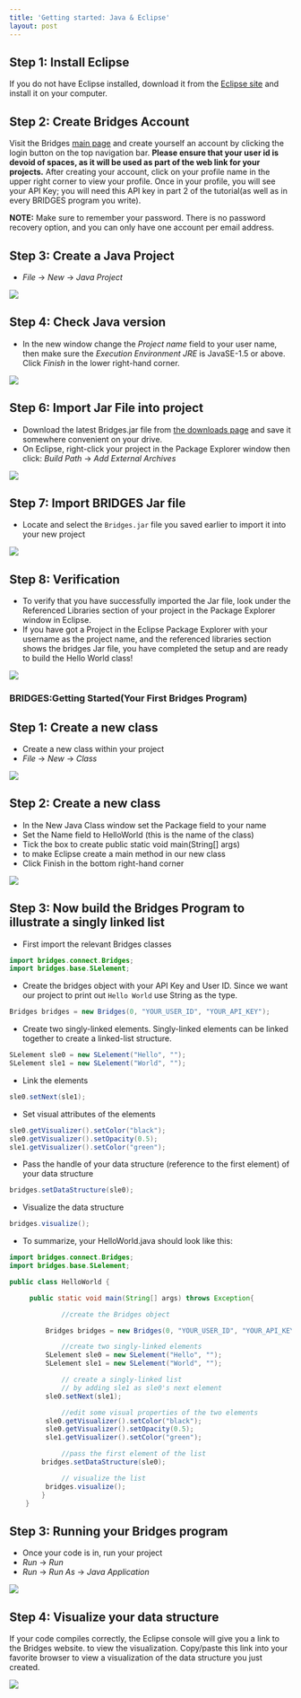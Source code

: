 ```yaml
---
title: 'Getting started: Java & Eclipse'
layout: post
---
```


## Step 1: Install Eclipse

If you do not have Eclipse installed, download it from the [Eclipse site](http://www.eclipse.org/) and install it on your computer.

## Step 2: Create Bridges Account

Visit the Bridges [main page](/) and create yourself an account by clicking the login button on the top navigation bar. **Please ensure that your user id is devoid of spaces, as it will be used as part of the web link for your projects.** After creating your account, click on your profile name in the upper right corner to view your profile. Once in your profile, you will see your API Key; you will need this API key in part 2 of the tutorial(as well as in every BRIDGES program you write).

**NOTE:** Make sure to remember your password. There is no password recovery option, and you can only have one account per email address.

## Step 3: Create a Java Project

* _File_ -> _New_ -> _Java Project_

![](/doc/getting-started/java/eclipse/newJavaProject.png)

## Step 4: Check Java version

* In the new window change the _Project name_ field to your user name, then make sure the _Execution Environment JRE_ is JavaSE-1.5 or above. Click _Finish_ in the lower right-hand corner.

![](/doc/getting-started/java/eclipse/JavaProject.png)

## Step 6: Import Jar File into project

* Download the latest Bridges.jar file from [the downloads page](/download/) and save it somewhere convenient on your drive.
* On Eclipse, right-click your project in the Package Explorer window then click: _Build Path_ -> _Add External Archives_

![](/doc/getting-started/java/eclipse/addArchive.png)

## Step 7: Import BRIDGES Jar file

* Locate and select the `Bridges.jar` file you saved earlier to import it into your new project

![](/doc/getting-started/java/eclipse/jar.png)

## Step 8: Verification

* To verify that you have successfully imported the Jar file, look under the Referenced Libraries section of your project in the Package Explorer window in Eclipse.
* If you have got a Project in the Eclipse Package Explorer with your username as the project name, and the referenced libraries section shows the bridges Jar file, you have completed the setup and are ready to build the Hello World class!

![](/doc/getting-started/java/eclipse/ReferencedLib.png)

### BRIDGES:Getting Started(Your First Bridges Program)

## Step 1: Create a new class

* Create a new class within your project
* _File_ -> _New_ -> _Class_

![](/doc/getting-started/java/eclipse/newClass.png)

## Step 2: Create a new class

* In the New Java Class window set the Package field to your name
* Set the Name field to HelloWorld (this is the name of the class)
* Tick the box to create public static void main(String\[\] args)
* to make Eclipse create a main method in our new class
* Click Finish in the bottom right-hand corner

![](/doc/getting-started/java/eclipse/class.png)

## Step 3: Now build the Bridges Program to illustrate a singly linked list

* First import the relevant Bridges classes

```java
import bridges.connect.Bridges;
import bridges.base.SLelement;
```

* Create the bridges object with your API Key and User ID. Since we want our project to print out `Hello World` use String as the type.

```java
Bridges bridges = new Bridges(0, "YOUR_USER_ID", "YOUR_API_KEY");
```

* Create two singly-linked elements. Singly-linked elements can be linked together to create a linked-list structure.

```java
SLelement sle0 = new SLelement("Hello", "");
SLelement sle1 = new SLelement("World", "");
```

* Link the elements

```java
sle0.setNext(sle1);
```

* Set visual attributes of the elements

```java
sle0.getVisualizer().setColor("black");
sle0.getVisualizer().setOpacity(0.5);
sle1.getVisualizer().setColor("green");
```

* Pass the handle of your data structure (reference to the first element) of your data structure

```java
bridges.setDataStructure(sle0);
```

* Visualize the data structure

```java
bridges.visualize();
```

* To summarize, your HelloWorld.java should look like this:

```java
import bridges.connect.Bridges;
import bridges.base.SLelement;

public class HelloWorld {

     public static void main(String[] args) throws Exception{

             //create the Bridges object

         Bridges bridges = new Bridges(0, "YOUR_USER_ID", "YOUR_API_KEY");

             //create two singly-linked elements
         SLelement sle0 = new SLelement("Hello", "");
         SLelement sle1 = new SLelement("World", "");

             // create a singly-linked list
             // by adding sle1 as sle0's next element
         sle0.setNext(sle1);

             //edit some visual properties of the two elements
         sle0.getVisualizer().setColor("black");
         sle0.getVisualizer().setOpacity(0.5);
         sle1.getVisualizer().setColor("green");

             //pass the first element of the list
        bridges.setDataStructure(sle0);

             // visualize the list
         bridges.visualize();
        }
    }
```

## Step 3: Running your Bridges program

* Once your code is in, run your project
* _Run_ -> _Run_
* _Run_ -> _Run As_ -> _Java Application_

![](/doc/getting-started/java/eclipse/runAs.png)

## Step 4: Visualize your data structure

If your code compiles correctly, the Eclipse console will give you a link to the Bridges website. to view the visualization. Copy/paste this link into your favorite browser to view a visualization of the data structure you just created.

![](/doc/getting-started/HelloWorld.png)